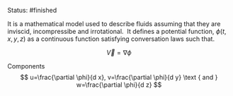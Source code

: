Status: #finished 

It is a mathematical model used to describe fluids assuming that they are inviscid, incompressibe and irrotational. 
It defines a potential function, $\phi(t,x,y,z)$ as a continuous function satisfying conversation laws such that.

$$
\vec V=\nabla \phi
$$

Components
$$
u=\frac{\partial \phi}{d x}, v=\frac{\partial \phi}{d y} \text { and } w=\frac{\partial \phi}{d z}
$$

